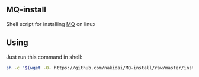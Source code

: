 MQ-install
--
Shell script for installing [MQ](https://github.com/UltraQbik/SMC-MQ-CPU) on linux

Using
--
Just run this command in shell:
```sh
sh -c "$(wget -O- https://github.com/nakidai/MQ-install/raw/master/install.sh 2>/dev/null)"
```
